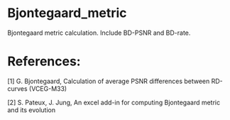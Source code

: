 # Bjontegaard_metric
Bjontegaard metric calculation. Include BD-PSNR and BD-rate.

# References:

[1] G. Bjontegaard, Calculation of average PSNR differences between RD-curves (VCEG-M33)

[2] S. Pateux, J. Jung, An excel add-in for computing Bjontegaard metric and its evolution